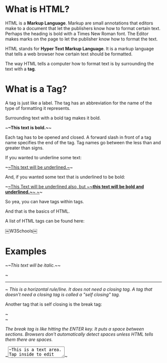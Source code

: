 # What is HTML?

HTML is a **Markup Language**. Markup are small annotations that editors make to a document that let the publishers know how to format certain text. Perhaps the heading is bold with a Times New Roman font. The Editor makes marks on the page to let the publisher know how to format the text.

HTML stands for **Hyper Text Markup Language**. It is a markup language that tells a web browser how certain text should be formatted.

The way HTML tells a computer how to format text is by surrounding the text with a **tag**.

# What is a Tag?

A tag is just like a label. The tag has an abbreviation for the name of the type of formatting it represents.

Surrounding text with a bold tag makes it bold.

~<b>~This text is bold.~</b>~

Each tag has to be opened and closed. A forward slash in front of a tag name specifies the end of the tag. Tag names go between the less than and greater than signs.

If you wanted to underline some text:

~<u>~This text will be underlined.~</u>~

And, if you wanted some text that is underlined to be bold:

~<u>~This Text will be underlined also, but ~<b>~this text will be bold and underlined.~</b>~ ~</u>~

So yea, you can have tags within tags.

And that is the basics of HTML.

A list of HTML tags can be found here:

￼W3Schools￼

# Examples

~<i>~This text will be italic.~</i>~

~<hr>~
*This is a horizontal rule/line. It does not need a closing tag. A tag that doesn't need a closing tag is called a "self closing" tag.*

Another tag that is self closing is the break tag:

~<br>~
 
*The break tag is like hitting the ENTER key. It puts a space between sections. Browsers don't automatically detect spaces unless HTML tells them there are spaces.*

~<textarea>~This is a text area. Tap inside to edit the text.~</textarea>~